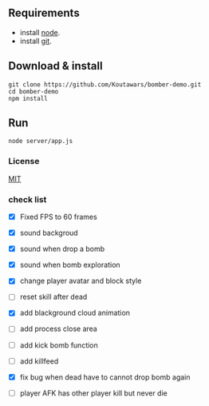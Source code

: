 ## Requirements
* install [node](https://nodejs.org/es/download/). </br>
* install [git](https://git-scm.com/downloads).
## Download & install
```console
git clone https://github.com/Koutawars/bomber-demo.git
cd bomber-demo
npm install
```
## Run
```console
node server/app.js
```
### License

[MIT](/LICENSE)

### check list
- [x] Fixed FPS to 60 frames
- [x] sound backgroud
- [x] sound when drop a bomb
- [x] sound when bomb exploration
- [x] change player avatar and block style
- [ ] reset skill after dead
- [x] add blackground cloud animation
- [ ] add process close area
- [ ] add kick bomb function
- [ ] add killfeed
- [x] fix bug when dead have to cannot drop bomb again
- [ ] player AFK has other player kill but never die

